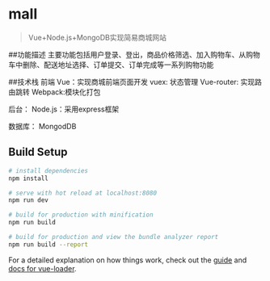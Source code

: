 # mall

> Vue+Node.js+MongoDB实现简易商城网站

##功能描述
主要功能包括用户登录、登出，商品价格筛选、加入购物车、从购物车中删除、配送地址选择、订单提交、订单完成等一系列购物功能

##技术栈
前端
Vue：实现商城前端页面开发
vuex: 状态管理
Vue-router: 实现路由跳转
Webpack:模块化打包

后台：
Node.js：采用express框架

数据库：
MongodDB

## Build Setup

``` bash
# install dependencies
npm install

# serve with hot reload at localhost:8080
npm run dev

# build for production with minification
npm run build

# build for production and view the bundle analyzer report
npm run build --report
```

For a detailed explanation on how things work, check out the [guide](http://vuejs-templates.github.io/webpack/) and [docs for vue-loader](http://vuejs.github.io/vue-loader).
